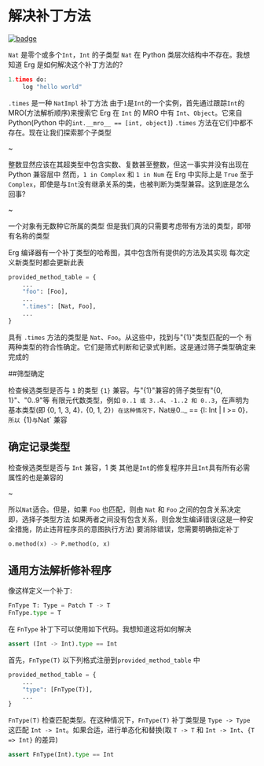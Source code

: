 # 解决补丁方法

[![badge](https://img.shields.io/endpoint.svg?url=https%3A%2F%2Fgezf7g7pd5.execute-api.ap-northeast-1.amazonaws.com%2Fdefault%2Fsource_up_to_date%3Fowner%3Derg-lang%26repos%3Derg%26ref%3Dmain%26path%3Ddoc/EN/compiler/trait_method_resolving.md%26commit_hash%3D06f8edc9e2c0cee34f6396fd7c64ec834ffb5352)](https://gezf7g7pd5.execute-api.ap-northeast-1.amazonaws.com/default/source_up_to_date?owner=erg-lang&repos=erg&ref=main&path=doc/EN/compiler/trait_method_resolving.md&commit_hash=06f8edc9e2c0cee34f6396fd7c64ec834ffb5352)

`Nat` 是零个或多个`Int`，`Int` 的子类型
`Nat` 在 Python 类层次结构中不存在。我想知道 Erg 是如何解决这个补丁方法的?

```python
1.times do:
    log "hello world"
```

`.times` 是一种 `NatImpl` 补丁方法
由于`1`是`Int`的一个实例，首先通过跟踪`Int`的MRO(方法解析顺序)来搜索它
Erg 在 `Int` 的 MRO 中有 `Int`、`Object`。它来自 Python(Python 中的`int.__mro__ == [int, object]`)
`.times` 方法在它们中都不存在。现在让我们探索那个子类型

~

整数显然应该在其超类型中包含实数、复数甚至整数，但这一事实并没有出现在 Python 兼容层中
然而，`1 in Complex` 和 `1 in Num` 在 Erg 中实际上是 `True`
至于`Complex`，即使是与`Int`没有继承关系的类，也被判断为类型兼容。这到底是怎么回事?

~

一个对象有无数种它所属的类型
但是我们真的只需要考虑带有方法的类型，即带有名称的类型

Erg 编译器有一个补丁类型的哈希图，其中包含所有提供的方法及其实现
每次定义新类型时都会更新此表

```python
provided_method_table = {
    ...
    "foo": [Foo],
    ...
    ".times": [Nat, Foo],
    ...
}
```

具有 `.times` 方法的类型是 `Nat`、`Foo`。从这些中，找到与"{1}"类型匹配的一个
有两种类型的符合性确定。它们是筛式判断和记录式判断。这是通过筛子类型确定来完成的

##筛型确定

检查候选类型是否与 `1` 的类型 `{1}` 兼容。与"{1}"兼容的筛子类型有"{0, 1}"、"0..9"等
有限元代数类型，例如 `0..1 或 3..4`、`-1..2 和 0..3`，在声明为基本类型(即 {0, 1, 3, 4}`，`{0, 1, 2}`)
在这种情况下，`Nat` 是 `0.._ == {I: Int | I >= 0}`，所以 `{1}` 与 `Nat` 兼容

## 确定记录类型

检查候选类型是否与 `Int` 兼容，1 类
其他是`Int`的修复程序并且`Int`具有所有必需属性的也是兼容的

~

所以`Nat`适合。但是，如果 `Foo` 也匹配，则由 `Nat` 和 `Foo` 之间的包含关系决定
即，选择子类型方法
如果两者之间没有包含关系，则会发生编译错误(这是一种安全措施，防止违背程序员的意图执行方法)
要消除错误，您需要明确指定补丁

```python
o.method(x) -> P.method(o, x)
```

## 通用方法解析修补程序

像这样定义一个补丁: 

```python
FnType T: Type = Patch T -> T
FnType.type = T
```

在 `FnType` 补丁下可以使用如下代码。我想知道这将如何解决

```python
assert (Int -> Int).type == Int
```

首先，`FnType(T)` 以下列格式注册到`provided_method_table` 中

```python
provided_method_table = {
    ...
    "type": [FnType(T)],
    ...
}
```

`FnType(T)` 检查匹配类型。在这种情况下，`FnType(T)` 补丁类型是 `Type -> Type`
这匹配 `Int -> Int`。如果合适，进行单态化和替换(取 `T -> T` 和 `Int -> Int`、`{T => Int}` 的差异)

```python
assert FnType(Int).type == Int
```